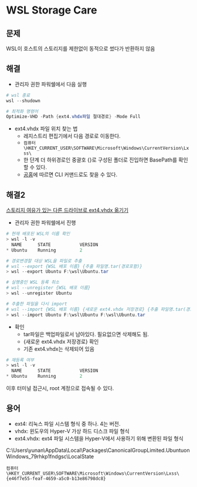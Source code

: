 # WSL Storage Care

## 문제

WSL이 호스트의 스토리지를 제한없이 동적으로 썼다가 반환하지 않음

## 해결

- 관리자 권한 파워쉘에서 다음 실행

```powershell
# wsl 종료
wsl --shudown

# 최적화 명령어
Optimize-VHD -Path {ext4.vhdx파일 절대경로} -Mode Full
```

- ext4.vhdx 파일 위치 찾는 법
  - 레지스트리 편집기에서 다음 경로로 이동한다.
  - `컴퓨터\HKEY_CURRENT_USER\SOFTWARE\Microsoft\Windows\CurrentVersion\Lxss\`
  - 한 단계 더 하위경로인 중괄호 {}로 구성된 폴더로 진입하면 BasePath를 확인할 수 있다.
  - [공홈](https://learn.microsoft.com/ko-kr/windows/wsl/disk-space)에 따르면 CLI 커맨드로도 찾을 수 있다.

## 해결2

[스토리지 여유가 있는 다른 드라이브로 ext4.vhdx 옮기기](https://toridori.tistory.com/179) 

- 관리자 권한 파워쉘에서 진행
```powershell
# 현재 배포된 WSL의 이름 확인
> wsl -l -v
  NAME      STATE           VERSION
* Ubuntu    Running         2

# 경로변경할 대상 WSL을 파일로 추출
# wsl --export {WSL 배포 이름} {추출 파일명.tar(경로포함)}
> wsl --export Ubuntu F:\wsl\Ubuntu.tar

# 실행중인 WSL 등록 취소
# wsl --unregister {WSL 배포 이름}
> wsl --unregister Ubuntu

# 추출한 파일을 다시 import
# wsl --import {WSL 배포 이름} {새로운 ext4.vhdx 저장경로} {추출 파일명.tar(경로포함)}
> wsl --import Ubuntu F:\wsl\Ubuntu F:\wsl\Ubuntu.tar
```

- 확인
  - tar파일은 백업파일로서 남아있다. 필요없으면 삭제해도 됨.
  - {새로운 ext4.vhdx 저장경로} 확인
  - 기존 ext4.vhdx는 삭제되어 있음

```powershell
# 재등록 여부
> wsl -l -v
  NAME      STATE           VERSION
* Ubuntu    Running         2
```


이후 터미널 접근시, root 계정으로 접속될 수 있다.


## 용어

- ext4: 리눅스 파일 시스템 형식 중 하나. 4는 버전.
- vhdx: 윈도우의 Hyper-V 가상 하드 디스크 파일 형식
- ext4.vhdx: ext4 파일 시스템을 Hyper-V에서 사용하기 위해 변환된 파일 형식





C:\Users\yunan\AppData\Local\Packages\CanonicalGroupLimited.UbuntuonWindows_79rhkp1fndgsc\LocalState


`컴퓨터\HKEY_CURRENT_USER\SOFTWARE\Microsoft\Windows\CurrentVersion\Lxss\{e46f7e55-feaf-4659-a5c0-b13e86798dc8}`